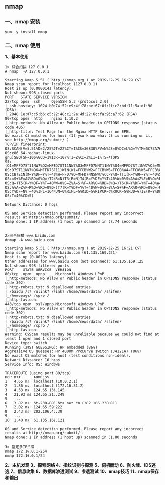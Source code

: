 ## nmap

### 一、nmap 安装

    yum -y install nmap

### 二、nmap 使用
**1、基本使用**

    1> 综合扫描 127.0.0.1
    # nmap  -A 127.0.0.1

    Starting Nmap 5.51 ( http://nmap.org ) at 2019-02-25 16:29 CST
    Nmap scan report for localhost (127.0.0.1)
    Host is up (0.000014s latency).
    Not shown: 998 closed ports
    PORT   STATE SERVICE VERSION
    22/tcp open  ssh     OpenSSH 5.3 (protocol 2.0)
    | ssh-hostkey: 1024 b0:74:52:e9:4f:78:be:67:0f:0f:c2:bd:71:5a:df:90 (DSA)
    |_2048 1e:07:c5:b6:c5:92:48:c1:2a:4d:22:6c:fa:95:a7:62 (RSA)
    80/tcp open  http    nginx 1.10.2
    |_http-methods: No Allow or Public header in OPTIONS response (status code 405)
    |_http-title: Test Page for the Nginx HTTP Server on EPEL
    No exact OS matches for host (If you know what OS is running on it, see http://nmap.org/submit/ ).
    TCP/IP fingerprint:
    OS:SCAN(V=5.51%D=2/25%OT=22%CT=1%CU=36830%PV=N%DS=0%DC=L%G=Y%TM=5C73A769%P=
    OS:x86_64-redhat-linux-gnu)SEQ(SP=106%GCD=1%ISR=107%TI=Z%CI=Z%II=I%TS=A)OPS
    OS:(O1=MFFD7ST11NW7%O2=MFFD7ST11NW7%O3=MFFD7NNT11NW7%O4=MFFD7ST11NW7%O5=MFF
    OS:D7ST11NW7%O6=MFFD7ST11)WIN(W1=FFCB%W2=FFCB%W3=FFCB%W4=FFCB%W5=FFCB%W6=FF
    OS:CB)ECN(R=Y%DF=Y%T=40%W=FFD7%O=MFFD7NNSNW7%CC=Y%Q=)T1(R=Y%DF=Y%T=40%S=O%A
    OS:=S+%F=AS%RD=0%Q=)T2(R=N)T3(R=N)T4(R=Y%DF=Y%T=40%W=0%S=A%A=Z%F=R%O=%RD=0%
    OS:Q=)T5(R=Y%DF=Y%T=40%W=0%S=Z%A=S+%F=AR%O=%RD=0%Q=)T6(R=Y%DF=Y%T=40%W=0%S=
    OS:A%A=Z%F=R%O=%RD=0%Q=)T7(R=Y%DF=Y%T=40%W=0%S=Z%A=S+%F=AR%O=%RD=0%Q=)U1(R=
    OS:Y%DF=N%T=40%IPL=164%UN=0%RIPL=G%RID=G%RIPCK=G%RUCK=G%RUD=G)IE(R=Y%DFI=N%
    OS:T=40%CD=S)
    
    Network Distance: 0 hops
    
    OS and Service detection performed. Please report any incorrect results at http://nmap.org/submit/ .
    Nmap done: 1 IP address (1 host up) scanned in 17.74 seconds


    2>综合扫描 www.baidu.com    
    #nmap -A www.baidu.com
    
    Starting Nmap 5.51 ( http://nmap.org ) at 2019-02-25 16:21 CST
    Nmap scan report for www.baidu.com (61.135.169.121)
    Host is up (0.0020s latency).
    Other addresses for www.baidu.com (not scanned): 61.135.169.125
    Not shown: 998 filtered ports
    PORT    STATE SERVICE  VERSION
    80/tcp  open  upnp     Microsoft Windows UPnP
    |_http-methods: No Allow or Public header in OPTIONS response (status code 302)
    | http-robots.txt: 9 disallowed entries 
    | /baidu /s? /ulink? /link? /home/news/data/ /shifen/ 
    |_/homepage/ /cpro /
    |_http-favicon: 
    443/tcp open  ssl/upnp Microsoft Windows UPnP
    |_http-methods: No Allow or Public header in OPTIONS response (status code 302)
    | http-robots.txt: 9 disallowed entries 
    | /baidu /s? /ulink? /link? /home/news/data/ /shifen/ 
    |_/homepage/ /cpro /
    |_http-favicon: 
    Warning: OSScan results may be unreliable because we could not find at least 1 open and 1 closed port
    Device type: switch
    Running (JUST GUESSING): HP embedded (86%)
    Aggressive OS guesses: HP 4000M ProCurve switch (J4121A) (86%)
    No exact OS matches for host (test conditions non-ideal).
    Network Distance: 10 hops
    Service Info: OS: Windows
    
    TRACEROUTE (using port 80/tcp)
    HOP RTT      ADDRESS
    1   4.65 ms  localhost (10.0.2.1)
    2   1.86 ms  localhost (172.16.31.2)
    3   4.53 ms  124.65.136.145
    4   21.93 ms 124.65.217.249
    5   ...
    6   3.82 ms  bt-230-081.bta.net.cn (202.106.230.81)
    7   2.02 ms  124.65.59.222
    8   2.43 ms  202.106.43.30
    9   ...
    10  1.40 ms  61.135.169.121
    
    OS and Service detection performed. Please report any incorrect results at http://nmap.org/submit/ .
    Nmap done: 1 IP address (1 host up) scanned in 31.80 seconds

    3> 指定多IP扫描
    nmap 172.16.0.1-254
    nmap 172.16.0.1/24

**2、主机发现**
**3、探索网络**
**4、指纹识别与探测**
**5、伺机而动**
**6、防火墙、IDS逃逸**
**7、信息收集**
**8、数据库渗透测试**
**9、渗透测试**
**10、nmap技巧**
**11、nmap保存和输出**

    